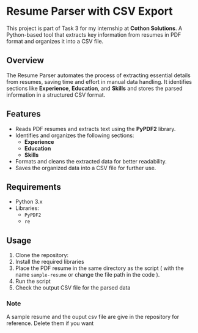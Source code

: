 # Resume Parser with CSV Export  

This project is part of Task 3 for my internship at **Cothon Solutions**. A Python-based tool that extracts key information from resumes in PDF format and organizes it into a CSV file. 

## Overview  

The Resume Parser automates the process of extracting essential details from resumes, saving time and effort in manual data handling. It identifies sections like **Experience**, **Education**, and **Skills** and stores the parsed information in a structured CSV format.

## Features  

- Reads PDF resumes and extracts text using the **PyPDF2** library.  
- Identifies and organizes the following sections:  
  - **Experience**  
  - **Education**  
  - **Skills**  
- Formats and cleans the extracted data for better readability.  
- Saves the organized data into a CSV file for further use.

## Requirements  

- Python 3.x  
- Libraries:  
  - `PyPDF2`  
  - `re`  

## Usage  

1. Clone the repository:  
2. Install the required libraries
3. Place the PDF resume in the same directory as the script ( with the name `sample-resume` or change the file path in the code ).
4. Run the script
5. Check the output CSV file for the parsed data

### Note

A sample resume and the ouput csv file are give in the repository for reference. Delete them if you want
